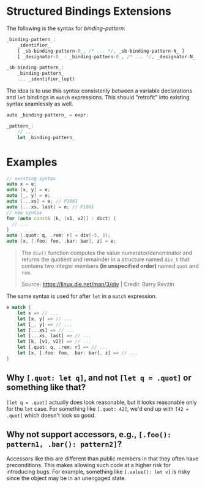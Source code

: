 # Structured Bindings Extensions

The following is the syntax for _binding-pattern_:

```rust
_binding-pattern_:
    _identifier_
    [ _sb-binding-pattern-0_, /* ... */, _sb-binding-pattern-N_ ]
    [ _designator-0_ : _binding-pattern-0_, /* ... */, _designator-N_ : _binding-pattern-N_ ]

_sb-binding-pattern_:
    _binding-pattern_
    ... _identifier_(opt)
```

The idea is to use this syntax consistenly between a variable declarations
and `let` bindings in `match` expressions. This should "retrofit" into
existing syntax seamlessly as well.

```rust
auto _binding-pattern_ = expr;

_pattern_:
    // ...
    let _binding-pattern_
```

# Examples

```cpp
// existing syntax
auto x = e;
auto [x, y] = e;
auto [_, y] = e;
auto [...xs] = e; // P1061
auto [...xs, last] = e; // P1061
// new syntax
for (auto const& [k, [v1, v2]] : dict) {
  // ...
}
auto [.quot: q, .rem: r] = div(-5, 3);
auto [x, [.foo: foo, .bar: bar], z] = e;
```

> The `div()` function computes the value numerator/denominator and returns
> the quotient and remainder in a structure named `div_t` that contains two
> integer members __(in unspecified order)__ named `quot` and `rem`.
>
> Source: https://linux.die.net/man/3/div | Credit: Barry Revzin

The same syntax is used for after `let` in a `match` expression.

```rust
e match {
    let x => // ...
    let [x, y] => // ...
    let [_, y] => // ...
    let [...xs] => // ...
    let [...xs, last] => // ...
    let [k, [v1, v2]] => // ...
    let [.quot: q, .rem: r] => // ...
    let [x, [.foo: foo, .bar: bar], z] => // ...
}
```

## Why `[.quot: let q]`, and not `[let q = .quot]` or something like that?

`[let q = .quot]` actually does look reasonable, but it looks reasonable
only for the `let` case. For something like `[.quot: 42]`, we'd end up
with `[42 = .quot]` which doesn't look so good.

## Why not support accessors, e.g., `[.foo(): pattern1, .bar(): pattern2]`?

Accessors like this are different than public members in that they often have
preconditions. This makes allowing such code at a higher risk for introducing
bugs. For example, something like `[.value(): let v]` is risky since the object
may be in an unengaged state.